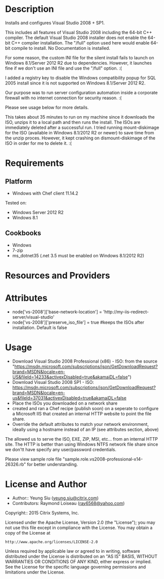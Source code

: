 Description
===========

Installs and configures Visual Studio 2008 + SP1. 

This includes all features of Visual Studio 2008 including the 64-bit C++ compiler. The default Visual Studio 2008 installer does not enable the 64-bit C++ compiler installation. The "/full" option used here would enable 64-bit compile to install. No Documentation is installed. 

For some reason, the custom INI file for the silent install fails to launch on Windows 8.1/Server 2012 R2 due to dependencies. However, it launches fine if we don't use an INI file and use the "/full" option. :(

I added a registry key to disable the Windows compatibility popup for SQL 2005 install since it is not supported on Windows 8.1/Server 2012 R2. 

Our purpose was to run server configuration automation inside a corporate firewall with no internet connection for security reason. :( 

Please see usage below for more details.

This takes about 35 minutes to run on my machine since it downloads the ISO, unzips it to a local path and then runs the install. The ISOs are immediately deleted after a successful run. I tried running mount-diskimage for the ISO (available in Windows 8.1/2012 R2 or newer) to save time from the unzip proces. However, it kept crashing on dismount-diskimage of the ISO in order for me to delete it. :(


Requirements
============

Platform
--------

* Windows with Chef client 11.14.2

Tested on:

* Windows Server 2012 R2
* Windows 8.1

Cookbooks
---------

* Windows
* 7-zip
* ms_dotnet35 (.net 3.5 must be enabled on Windows 8.1/2012 R2)

Resources and Providers
=======================

<Any Resources Or Providers Here>

Attributes
==========

* node['vs-2008']['base-network-location']    = 'http://my-iis-redirect-server/visual-studio'
* node['vs-2008']['preserve_iso_file'] = true  #keeps the ISOs after installation. Default is false


Usage
=====

* Download Visual Studio 2008 Professional (x86) - ISO: from the source "https://msdn.microsoft.com/subscriptions/json/GetDownloadRequest?brand=MSDN&locale=en-US&fileId=14233&activexDisabled=true&akamaiDL=false")
* Download Visual Studio 2008 SP1 - ISO: https://msdn.microsoft.com/subscriptions/json/GetDownloadRequest?brand=MSDN&locale=en-us&fileId=37031&activexDisabled=true&akamaiDL=false
* Place the ISOs you downloaded on a network share 
* created and ran a Chef recipe (publish soon) on a seperate to configure a Microsoft IIS that created an internal HTTP website to point the file share.
* Override the default attributes to match your network environment, ideally using a hostname instead of an IP (see attributes section, above)

The allowed us to serve the ISO, EXE, ZIP, MSI, etc... from an internal HTTP site. The HTTP is better than using Windows NTFS network file share since we don'tt have specify any user/password credentials.

Please view sample role file "sample.role.vs2008-professional-x14-26326.rb" for better understanding.


License and Author
==================

* Author:: Yeung Siu (yeung.siu@citrix.com)
* Contributors: Raymond Loiseau (ray6568@yahoo.com)

Copyright:: 2015 Citrix Systems, Inc.

Licensed under the Apache License, Version 2.0 (the "License");
you may not use this file except in compliance with the License.
You may obtain a copy of the License at

    http://www.apache.org/licenses/LICENSE-2.0

Unless required by applicable law or agreed to in writing, software
distributed under the License is distributed on an "AS IS" BASIS,
WITHOUT WARRANTIES OR CONDITIONS OF ANY KIND, either express or implied.
See the License for the specific language governing permissions and
limitations under the License.
